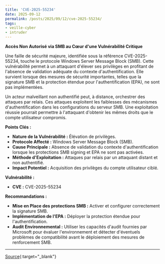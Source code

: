 ```yaml
---
title: 'CVE-2025-55234'
date: 2025-09-12
permalink: /posts/2025/09/12/cve-2025-55234/
tags:
- veille-cyber
- intruder
---
```

**Accès Non Autorisé via SMB au Cœur d'une Vulnérabilité Critique**

Une faille de sécurité majeure, identifiée sous la référence CVE-2025-55234, touche le protocole Windows Server Message Block (SMB). Cette vulnérabilité permet à un attaquant d'élever ses privilèges en profitant de l'absence de validation adéquate du contexte d'authentification. Elle survient lorsque des mesures de sécurité importantes, telles que la signature SMB et la protection étendue pour l'authentification (EPA), ne sont pas implémentées.

Un acteur malveillant non authentifié peut, à distance, orchestrer des attaques par relais. Ces attaques exploitent les faiblesses des mécanismes d'authentification dans les configurations du serveur SMB. Une exploitation réussie pourrait permettre à l'attaquant d'obtenir les mêmes droits que le compte utilisateur compromis.

**Points Clés :**

*   **Nature de la Vulnérabilité :** Élévation de privilèges.
*   **Protocole Affecté :** Windows Server Message Block (SMB).
*   **Cause Principale :** Absence de validation du contexte d'authentification lorsque les protections SMB signing et EPA ne sont pas activées.
*   **Méthode d'Exploitation :** Attaques par relais par un attaquant distant et non authentifié.
*   **Impact Potentiel :** Acquisition des privilèges du compte utilisateur ciblé.

**Vulnérabilité :**

*   **CVE :** CVE-2025-55234

**Recommandations :**

*   **Mise en Place des protections SMB :** Activer et configurer correctement la signature SMB.
*   **Implémentation de l'EPA :** Déployer la protection étendue pour l'authentification.
*   **Audit Environnemental :** Utiliser les capacités d'audit fournies par Microsoft pour évaluer l'environnement et détecter d'éventuels problèmes de compatibilité avant le déploiement des mesures de renforcement SMB.

---
[Source](https://cvemon.intruder.io/cves/CVE-2025-55234){:target="_blank"}
